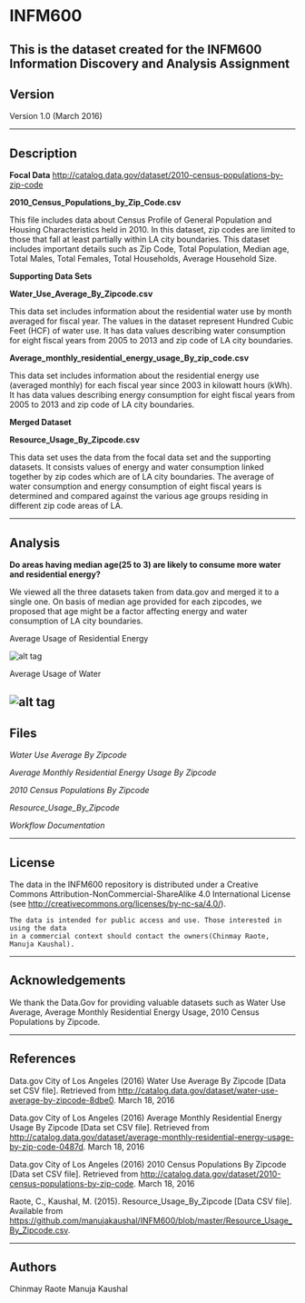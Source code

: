 # INFM600
This is the  dataset created for the INFM600 Information Discovery and Analysis Assignment
-------
Version
-------

Version 1.0 (March 2016)

-----------
Description
-----------

**Focal Data** http://catalog.data.gov/dataset/2010-census-populations-by-zip-code

**2010_Census_Populations_by_Zip_Code.csv**

This file includes data about Census Profile of General Population and Housing Characteristics held in 2010. In this dataset, zip codes are limited to those that fall at least partially within LA city boundaries. This dataset includes important details such as Zip Code, Total Population, Median age, Total Males, Total Females, Total Households, Average Household Size.

**Supporting Data Sets**

**Water_Use_Average_By_Zipcode.csv**

This data set includes information about the residential water use by month averaged for fiscal year. The values in the dataset represent Hundred Cubic Feet (HCF) of water use. It has data values describing water consumption for eight fiscal years from 2005 to 2013 and zip code of LA city boundaries.

**Average_monthly_residential_energy_usage_By_zip_code.csv**

This data set includes information about the residential energy use (averaged monthly) for each fiscal year since 2003 in kilowatt hours (kWh). It has data values describing energy consumption for eight fiscal years from 2005 to 2013 and zip code of LA city boundaries.

**Merged Dataset**

**Resource_Usage_By_Zipcode.csv**

This data set uses the data from the focal data set and the supporting datasets. It consists values of energy and water consumption linked together by zip codes which are of LA city boundaries. The average of water consumption and energy consumption of eight fiscal years is determined and compared against the various age groups residing in different zip code areas of LA.

---------------
Analysis
---------------

**Do areas having median age(25 to 3) are likely to consume more water and residential energy?**

We viewed all the three datasets taken from data.gov and merged it to a single one.
On basis of median age provided for each zipcodes, we proposed that age might be a factor affecting energy and water consumption of LA city boundaries. 

Average Usage of Residential Energy

![alt tag](https://github.com/manujakaushal/INFM600/blob/master/Average_Energy_Usage.jpg)

Average Usage of Water

![alt tag](https://github.com/manujakaushal/INFM600/blob/master/Average_Water_Usage.jpg)
-----
Files
-----

*Water Use Average By Zipcode*

*Average Monthly Residential Energy Usage By Zipcode*

*2010 Census Populations By Zipcode*

*Resource_Usage_By_Zipcode*

*Workflow Documentation*

------- 
License
-------

The data in the INFM600 repository is distributed under a Creative Commons 
Attribution-NonCommercial-ShareAlike 4.0 International License (see 
http://creativecommons.org/licenses/by-nc-sa/4.0/).
   
	The data is intended for public access and use. Those interested in using the data 
   	in a commercial context should contact the owners(Chinmay Raote, Manuja Kaushal).

----------------
Acknowledgements
----------------

   We thank the Data.Gov for providing valuable datasets such as Water Use Average, Average Monthly Residential Energy Usage, 2010 Census Populations by Zipcode.

----------
References
----------

Data.gov City of Los Angeles (2016) Water Use Average By Zipcode [Data set CSV file]. Retrieved from http://catalog.data.gov/dataset/water-use-average-by-zipcode-8dbe0. March 18, 2016

Data.gov City of Los Angeles (2016) Average Monthly Residential Energy Usage By Zipcode [Data set CSV file]. Retrieved from http://catalog.data.gov/dataset/average-monthly-residential-energy-usage-by-zip-code-0487d. March 18, 2016

Data.gov City of Los Angeles (2016) 2010 Census Populations By Zipcode [Data set CSV file]. Retrieved from http://catalog.data.gov/dataset/2010-census-populations-by-zip-code. March 18, 2016

Raote, C., Kaushal, M. (2015). Resource_Usage_By_Zipcode [Data CSV file]. Available from https://github.com/manujakaushal/INFM600/blob/master/Resource_Usage_By_Zipcode.csv.

-------
Authors
-------

Chinmay Raote
Manuja Kaushal
